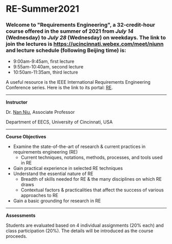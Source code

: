 # RE-Summer2021

### Welcome to "Requirements Engineering", a 32-credit-hour course offered in the summer of 2021 from *July 14* (Wednesday) to *July 28* (Wednesday) on weekdays. The link to join the lectures is https://ucincinnati.webex.com/meet/niunn and lecture schedule (following Beijing time) is:
- 9:00am-9:45am, first lecture
- 9:55am-10:40am, second lecture
- 10:50am-11:35am, third lecture

A useful resource is the IEEE International Requirements Engineering Conference series. Here is the link to its portal: [RE](https://requirements-engineering.org).

---

**Instructor**

Dr. [Nan Niu](https://homepages.uc.edu/~niunn), Associate Professor

Department of EECS, University of Cincinnati, USA

---

**Course Objectives**

- Examine the state-of-the-art of research & current practices in requirements engineering (RE)
  - Current techniques, notations, methods, processes, and tools used in RE
- Gain practical experience in selected RE techniques
- Understand the essential nature of RE
  - Breadth of skills needed for RE & the many disciplines on which RE draws
  - Contextual factors & practicalities that affect the success of various approaches to RE
- Gain a basic grounding for research in RE

---

**Assessments**

Students are evaluated based on 4 individual assignments (20% each) and class participation (20%). The details will be introduced as the course proceeds.
